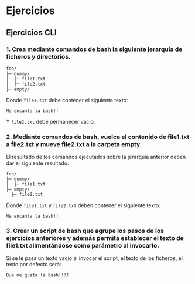 # Ejercicios
 
## Ejercicios CLI
 
### 1. Crea mediante comandos de bash la siguiente jerarquía de ficheros y directorios.
 
```
foo/
├─ dummy/
│  ├─ file1.txt
│  ├─ file2.txt
├─ empty/
```
 
Donde `file1.txt` debe contener el siguiente texto:
 
```
Me encanta la bash!!
```
 
Y `file2.txt` debe permanecer vacío.
 
 
### 2. Mediante comandos de bash, vuelca el contenido de file1.txt a file2.txt y mueve file2.txt a la carpeta empty.
 
El resultado de los comandos ejecutados sobre la jerarquía anterior deben dar el siguiente resultado.
 
```
foo/
├─ dummy/
│  ├─ file1.txt
├─ empty/
  ├─ file2.txt
```
 
Donde `file1.txt` y `file2.txt` deben contener el siguiente texto:
 
```
Me encanta la bash!!
```
 
### 3. Crear un script de bash que agrupe los pasos de los ejercicios anteriores y además permita establecer el texto de file1.txt alimentándose como parámetro al invocarlo.
 
Si se le pasa un texto vacío al invocar el script, el texto de los ficheros, el texto por defecto será:
 
```
Que me gusta la bash!!!!
```
